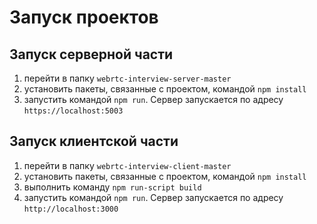 # Запуск проектов #

## Запуск серверной части ##

1. перейти в папку `webrtc-interview-server-master`
2. установить пакеты, связанные с проектом, командой `npm install`
3. запустить командой `npm run`. Сервер запускается по адресу `https://localhost:5003`

## Запуск клиентской части ##

1. перейти в папку `webrtc-interview-client-master`
2. установить пакеты, связанные с проектом, командой `npm install`
3. выполнить команду `npm run-script build`
4. запустить командой `npm run`. Сервер запускается по адресу `http://localhost:3000`
